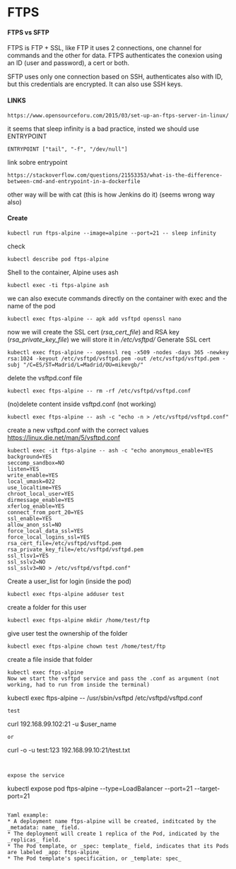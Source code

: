 # FTPS

#### FTPS vs SFTP

FTPS is FTP + SSL, like FTP it uses 2 connections, one channel for commands and the other for data. FTPS authenticates the conexion using an ID (user and password), a cert or both.

SFTP uses only one connection based on SSH, authenticates also with ID, but this credentials are encrypted. It can also use SSH keys.
#### LINKS
```
https://www.opensourceforu.com/2015/03/set-up-an-ftps-server-in-linux/
```
it seems that sleep infinity is a bad practice, insted we should use ENTRYPOINT
```
ENTRYPOINT ["tail", "-f", "/dev/null"]
```
link sobre entrypoint
```
https://stackoverflow.com/questions/21553353/what-is-the-difference-between-cmd-and-entrypoint-in-a-dockerfile
```
other way will be with cat (this is how Jenkins do it) (seems wrong way also)

#### Create

```
kubectl run ftps-alpine --image=alpine --port=21 -- sleep infinity
```
check
```
kubectl describe pod ftps-alpine
```
Shell to the container, Alpine uses ash 
```
kubectl exec -ti ftps-alpine ash
```
we can also execute commands directly on the container with exec and the name of the pod
```
kubectl exec ftps-alpine -- apk add vsftpd openssl nano
```
now we will create the SSL cert (_rsa_cert_file_) and RSA key (_rsa_private_key_file_) we will store it in _/etc/vsftpd/_
Generate SSL cert
```
kubectl exec ftps-alpine -- openssl req -x509 -nodes -days 365 -newkey rsa:1024 -keyout /etc/vsftpd/vsftpd.pem -out /etc/vsftpd/vsftpd.pem -subj "/C=ES/ST=Madrid/L=Madrid/OU=mikevgb/"
```
delete the vsftpd.conf file
```
kubectl exec ftps-alpine -- rm -rf /etc/vsftpd/vsftpd.conf
```
(no)delete content inside vsftpd.conf (not working)
```
kubectl exec ftps-alpine -- ash -c "echo -n > /etc/vsftpd/vsftpd.conf"
```
create a new vsftpd.conf with the correct values
https://linux.die.net/man/5/vsftpd.conf
```
kubectl exec -it ftps-alpine -- ash -c "echo anonymous_enable=YES
background=YES
seccomp_sandbox=NO
listen=YES
write_enable=YES
local_umask=022
use_localtime=YES
chroot_local_user=YES
dirmessage_enable=YES
xferlog_enable=YES
connect_from_port_20=YES
ssl_enable=YES
allow_anon_ssl=NO
force_local_data_ssl=YES
force_local_logins_ssl=YES
rsa_cert_file=/etc/vsftpd/vsftpd.pem
rsa_private_key_file=/etc/vsftpd/vsftpd.pem
ssl_tlsv1=YES
ssl_sslv2=NO
ssl_sslv3=NO > /etc/vsftpd/vsftpd.conf"
```
Create a user_list for login (inside the pod)
```
kubectl exec ftps-alpine adduser test
```
create a folder for this user
```
kubectl exec ftps-alpine mkdir /home/test/ftp
```
give user test the ownership of the folder
```
kubectl exec ftps-alpine chown test /home/test/ftp
```
create a file inside that folder
```
kubectl exec ftps-alpine 
Now we start the vsftpd service and pass the .conf as argument (not working, had to run from inside the terminal)
```
kubectl exec ftps-alpine -- /usr/sbin/vsftpd /etc/vsftpd/vsftpd.conf
```
test
```
curl 192.168.99.102:21 -u $user_name
```
or
```
curl -o -u test:123 192.168.99.10:21/test.txt
```


expose the service
```
kubectl expose pod ftps-alpine --type=LoadBalancer --port=21 --target-port=21
```

Yaml example:
* A deployment name ftps-alpine will be created, inditcated by the _metadata: name_ field.
* The deployment will create 1 replica of the Pod, indicated by the _replicas_ field.
* The Pod template, or _spec: template_ field, indicates that its Pods are labeled _app: ftps-alpine_
* The Pod template's specification, or _template: spec_